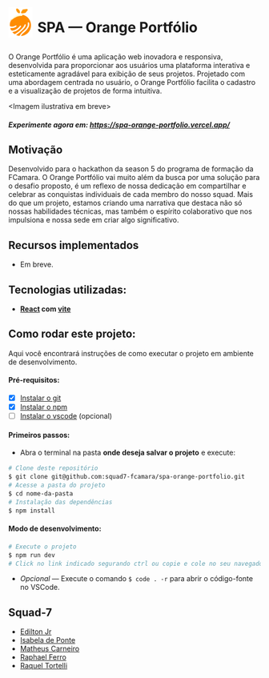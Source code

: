 
<div style="display: flex; align-items: center;">
    <img src="./public/icon.svg" alt="Descrição da imagem" width="48" style="margin-right: 10px;"/>
    <h1>SPA — Orange Portfólio</h1>
</div>


O Orange Portfólio é uma aplicação web inovadora e responsiva, desenvolvida para proporcionar aos usuários uma plataforma interativa e esteticamente agradável para exibição de seus projetos. Projetado com uma abordagem centrada no usuário, o Orange Portfólio facilita o cadastro e a visualização de projetos de forma intuitiva.

\<Imagem ilustrativa em breve>

##### **Experimente agora em:** https://spa-orange-portfolio.vercel.app/

## Motivação

Desenvolvido para o hackathon da season 5 do programa de formação da FCamara. O Orange Portfólio vai muito além da busca por uma solução para o desafio proposto, é um reflexo de nossa dedicação em compartilhar e celebrar as conquistas individuais de cada membro do nosso squad. Mais do que um projeto, estamos criando uma narrativa que destaca não só nossas habilidades técnicas, mas também o espírito colaborativo que nos impulsiona e nossa sede em criar algo significativo.

## Recursos implementados

- Em breve.

## Tecnologias utilizadas:

- **[React](https://react.dev/) com [vite](https://vitejs.dev/)**

## Como rodar este projeto:

Aqui você encontrará instruções de como executar o projeto em ambiente de desenvolvimento.

#### Pré-requisitos:

- [x] [Instalar o git](https://git-scm.com/downloads)
- [x] [Instalar o npm](https://www.npmjs.com/package/npm)
- [ ] [Instalar o vscode](https://code.visualstudio.com/) (opcional)

#### Primeiros passos:

- Abra o terminal na pasta **onde deseja salvar o projeto** e execute:

```bash
# Clone deste repositório
$ git clone git@github.com:squad7-fcamara/spa-orange-portfolio.git
# Acesse a pasta do projeto
$ cd nome-da-pasta
# Instalação das dependências
$ npm install
```

#### Modo de desenvolvimento:

```bash
# Execute o projeto
$ npm run dev
# Click no link indicado segurando ctrl ou copie e cole no seu navegador
```

- _Opcional_ — Execute o comando `$ code . -r` para abrir o código-fonte no VSCode.

## Squad-7

- [Edilton Jr](https://github.com/ediltonx)
- [Isabela de Ponte](https://github.com/Isabelaponte)
- [Matheus Carneiro](https://github.com/carneiromatheus)
- [Raphael Ferro](https://github.com/rhferro)
- [Raquel Tortelli](https://github.com/RaquelTortelli)
